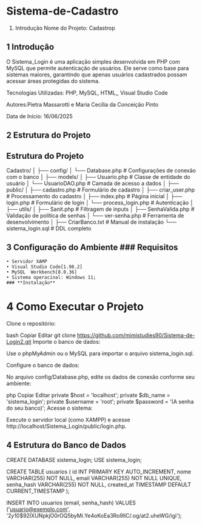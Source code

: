 # Sistema-de-Cadastro
1. Introdução
Nome do Projeto: Cadastrop

## 1 Introdução
O Sistema_Login é uma aplicação simples desenvolvida em PHP com MySQL que permite autenticação de usuários. Ele serve como base para sistemas maiores, garantindo que apenas usuários cadastrados possam acessar áreas protegidas do sistema.

Tecnologias Utilizadas:
PHP, MySQL, HTML,, Visual Studio Code

Autores:Pietra Massarotti e Maria Cecília da Conceição Pinto


Data de Início:
16/06/2025

## 2 Estrutura do Projeto


## Estrutura do Projeto
Cadastro/
│
├── config/
│ └── Database.php # Configurações de conexão com o banco
│
├── models/
│ ├── Usuario.php # Classe de entidade do usuário
│ └── UsuarioDAO.php # Camada de acesso a dados
│
├── public/
│ ├── cadastro.php # Formulário de cadastro
│ ├── criar_user.php # Processamento do cadastro
│ ├── index.php # Página inicial
│ ├── login.php # Formulário de login
│ └── process_login.php # Autenticação
│
├── utils/
│ ├── Sanit.php # Filtragem de inputs
│ ├── SenhaValida.php # Validação de política de senhas
│ └── ver-senha.php # Ferramenta de desenvolvimento
│
├── CriarBanco.txt # Manual de instalação
└── sistema_login.sql # DDL completo

## 3 Configuração do Ambiente ### **Requisitos**
    • Servidor XAMP
    • Visual Studio Code[1.98.2]
    • MySQL  Workbench[8.0.36]
    • Sistema operacinal: Windows 11;
    ### **Instalação**
    
# 4 Como Executar o Projeto
Clone o repositório:

bash
Copiar
Editar
git clone https://github.com/mimistudies90/Sistema-de-Login2.git
Importe o banco de dados:

Use o phpMyAdmin ou o MySQL para importar o arquivo sistema_login.sql.

Configure o banco de dados:

No arquivo config/Database.php, edite os dados de conexão conforme seu ambiente:

php
Copiar
Editar
private $host = 'localhost';
private $db_name = 'sistema_login';
private $username = 'root';
private $password = '(A senha do seu banco)';
Acesse o sistema:

Execute o servidor local (como XAMPP) e acesse http://localhost/Sistema_Login/public/login.php.

## 4 Estrutura do Banco de Dados 


CREATE DATABASE sistema_login;
USE sistema_login;


CREATE TABLE usuarios (
    id INT PRIMARY KEY AUTO_INCREMENT,
    nome VARCHAR(255) NOT NULL,
    email VARCHAR(255) NOT NULL UNIQUE,
    senha_hash VARCHAR(255) NOT NULL,
    created_at TIMESTAMP DEFAULT CURRENT_TIMESTAMP
);

INSERT INTO usuarios (email, senha_hash) 
VALUES ('usuario@exemplo.com', '$2y$10$92IXUNpkjO0rOQ5byMi.Ye4oKoEa3Ro9llC/.og/at2.uheWG/igi');
